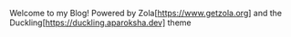 Welcome to my Blog! Powered by Zola[https://www.getzola.org] and the Duckling[https://duckling.aparoksha.dev] theme